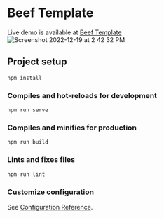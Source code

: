 # Beef Template

Live demo is available at [Beef Template](https://beef-template.herokuapp.com/#/)
![Screenshot 2022-12-19 at 2 42 32 PM](https://user-images.githubusercontent.com/4927433/208363938-a6ada3aa-9e0d-4c2f-b28c-f9c5534a3438.png)

## Project setup
```
npm install
```

### Compiles and hot-reloads for development
```
npm run serve
```

### Compiles and minifies for production
```
npm run build
```

### Lints and fixes files
```
npm run lint
```

### Customize configuration
See [Configuration Reference](https://cli.vuejs.org/config/).

  [](https://www.paypal.com/en_PH/i/scr/pixel.gif)
